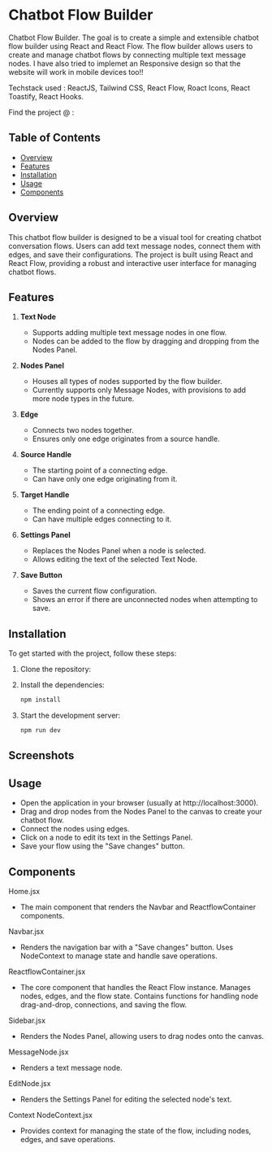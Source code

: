 # Chatbot Flow Builder

Chatbot Flow Builder. The goal is to create a simple and extensible chatbot flow builder using React and React Flow. The flow builder allows users to create and manage chatbot flows by connecting multiple text message nodes. I have also tried to implemet an Responsive design so that the website will work in mobile devices too!!

Techstack used : ReactJS, Tailwind CSS, React Flow, Roact Icons, React Toastify, React Hooks.

Find the project @ :

## Table of Contents
- [Overview](#overview)
- [Features](#features)
- [Installation](#installation)
- [Usage](#usage)
- [Components](#components)

## Overview

This chatbot flow builder is designed to be a visual tool for creating chatbot conversation flows. Users can add text message nodes, connect them with edges, and save their configurations. The project is built using React and React Flow, providing a robust and interactive user interface for managing chatbot flows.

## Features

1. **Text Node**
    - Supports adding multiple text message nodes in one flow.
    - Nodes can be added to the flow by dragging and dropping from the Nodes Panel.

2. **Nodes Panel**
    - Houses all types of nodes supported by the flow builder.
    - Currently supports only Message Nodes, with provisions to add more node types in the future.

3. **Edge**
    - Connects two nodes together.
    - Ensures only one edge originates from a source handle.

4. **Source Handle**
    - The starting point of a connecting edge.
    - Can have only one edge originating from it.

5. **Target Handle**
    - The ending point of a connecting edge.
    - Can have multiple edges connecting to it.

6. **Settings Panel**
    - Replaces the Nodes Panel when a node is selected.
    - Allows editing the text of the selected Text Node.

7. **Save Button**
    - Saves the current flow configuration.
    - Shows an error if there are unconnected nodes when attempting to save.

## Installation

To get started with the project, follow these steps:

1. Clone the repository:
   
2. Install the dependencies:
   
   ``` bash
   npm install
   ```
3. Start the development server:
   
   ``` bash
   npm run dev
   ```

## Screenshots

## Usage
- Open the application in your browser (usually at http://localhost:3000).
- Drag and drop nodes from the Nodes Panel to the canvas to create your chatbot flow.
- Connect the nodes using edges.
- Click on a node to edit its text in the Settings Panel.
- Save your flow using the "Save changes" button.


## Components
Home.jsx
- The main component that renders the Navbar and ReactflowContainer components.

Navbar.jsx
- Renders the navigation bar with a "Save changes" button. Uses NodeContext to manage state and handle save operations.

ReactflowContainer.jsx
- The core component that handles the React Flow instance. Manages nodes, edges, and the flow state. Contains functions for handling node drag-and-drop, connections, and saving the flow.

Sidebar.jsx
- Renders the Nodes Panel, allowing users to drag nodes onto the canvas.

MessageNode.jsx
- Renders a text message node.

EditNode.jsx
- Renders the Settings Panel for editing the selected node's text.

Context
NodeContext.jsx
- Provides context for managing the state of the flow, including nodes, edges, and save operations.


